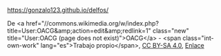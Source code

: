 https://gonzalo123.github.io/delfos/

De &lt;a href=&quot;//commons.wikimedia.org/w/index.php?title=User:OACG&amp;amp;action=edit&amp;amp;redlink=1&quot; class=&quot;new&quot; title=&quot;User:OACG (page does not exist)&quot;&gt;OACG&lt;/a&gt; - &lt;span class=&quot;int-own-work&quot; lang=&quot;es&quot;&gt;Trabajo propio&lt;/span&gt;, <a href="https://creativecommons.org/licenses/by-sa/4.0" title="Creative Commons Attribution-Share Alike 4.0">CC BY-SA 4.0</a>, <a href="https://commons.wikimedia.org/w/index.php?curid=80452088">Enlace</a>